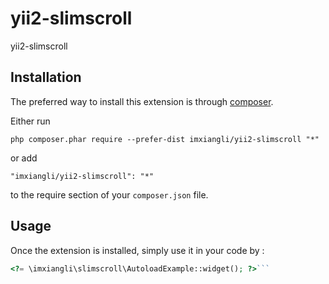yii2-slimscroll
===============
yii2-slimscroll

Installation
------------

The preferred way to install this extension is through [composer](http://getcomposer.org/download/).

Either run

```
php composer.phar require --prefer-dist imxiangli/yii2-slimscroll "*"
```

or add

```
"imxiangli/yii2-slimscroll": "*"
```

to the require section of your `composer.json` file.


Usage
-----

Once the extension is installed, simply use it in your code by  :

```php
<?= \imxiangli\slimscroll\AutoloadExample::widget(); ?>```